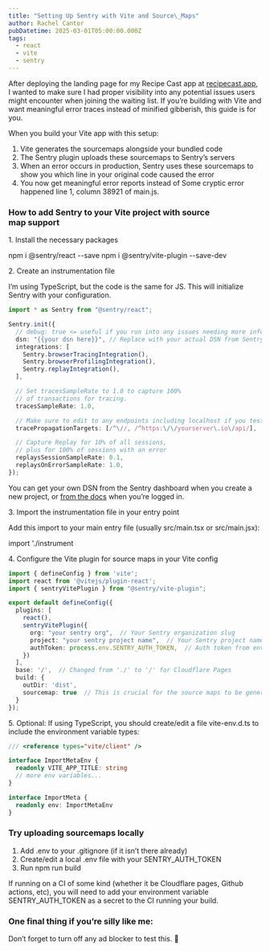 ```yaml
---
title: "Setting Up Sentry with Vite and Source\_Maps"
author: Rachel Cantor
pubDatetime: 2025-03-01T05:00:00.000Z
tags:
  - react
  - vite
  - sentry
---
```


After deploying the landing page for my Recipe Cast app at [recipecast.app](https://recipecast.app), I wanted to make sure I had proper visibility into any potential issues users might encounter when joining the waiting list. If you’re building with Vite and want meaningful error traces instead of minified gibberish, this guide is for you.

When you build your Vite app with this setup:

1. Vite generates the sourcemaps alongside your bundled code
2. The Sentry plugin uploads these sourcemaps to Sentry’s servers
3. When an error occurs in production, Sentry uses these sourcemaps to show you which line in your original code caused the error
4. You now get meaningful error reports instead of Some cryptic error happened line 1, column 38921 of main.js.

### How to add Sentry to your Vite project with source map support

1\. Install the necessary packages

npm i @sentry/react --save
npm i @sentry/vite-plugin --save-dev

2\. Create an instrumentation file

I’m using TypeScript, but the code is the same for JS. This will initialize Sentry with your configuration.

```typescript
import * as Sentry from "@sentry/react";

Sentry.init({
  // debug: true <= useful if you run into any issues needing more info
  dsn: "{{your dsn here}}", // Replace with your actual DSN from Sentry
  integrations: [
    Sentry.browserTracingIntegration(),
    Sentry.browserProfilingIntegration(),
    Sentry.replayIntegration(),
  ],

  // Set tracesSampleRate to 1.0 to capture 100%
  // of transactions for tracing.
  tracesSampleRate: 1.0,

  // Make sure to edit to any endpoints including localhost if you test locally
  tracePropagationTargets: [/^\//, /^https:\/\/yourserver\.io\/api/],

  // Capture Replay for 10% of all sessions,
  // plus for 100% of sessions with an error
  replaysSessionSampleRate: 0.1,
  replaysOnErrorSampleRate: 1.0,
});
```

You can get your own DSN from the Sentry dashboard when you create a new project, or [from the docs](https://docs.sentry.io/platforms/javascript/guides/react/#configure) when you’re logged in.

3\. Import the instrumentation file in your entry point

Add this import to your main entry file (usually src/main.tsx or src/main.jsx):

import './instrument

4\. Configure the Vite plugin for source maps in your Vite config

```typescript
import { defineConfig } from 'vite';
import react from '@vitejs/plugin-react';
import { sentryVitePlugin } from "@sentry/vite-plugin";

export default defineConfig({
  plugins: [
    react(),
    sentryVitePlugin({
      org: "your sentry org",  // Your Sentry organization slug
      project: "your sentry project name",  // Your Sentry project name
      authToken: process.env.SENTRY_AUTH_TOKEN,  // Auth token from environment
    })
  ],
  base: '/',  // Changed from './' to '/' for Cloudflare Pages
  build: {
    outDir: 'dist',
    sourcemap: true  // This is crucial for the source maps to be generated
  }
});
```

5\. Optional: If using TypeScript, you should create/edit a file vite-env.d.ts to include the environment variable types:

```typescript
/// <reference types="vite/client" />

interface ImportMetaEnv {
  readonly VITE_APP_TITLE: string
  // more env variables...
}

interface ImportMeta {
  readonly env: ImportMetaEnv
}
```

### Try uploading sourcemaps locally

1. Add .env to your .gitignore (if it isn’t there already)
2. Create/edit a local .env file with your SENTRY\_AUTH\_TOKEN
3. Run npm run build

If running on a CI of some kind (whether it be Cloudflare pages, Github actions, etc), you will need to add your environment variable SENTRY\_AUTH\_TOKEN as a secret to the CI running your build.

### One final thing if you’re silly like me:

Don’t forget to turn off any ad blocker to test this. 🤪
